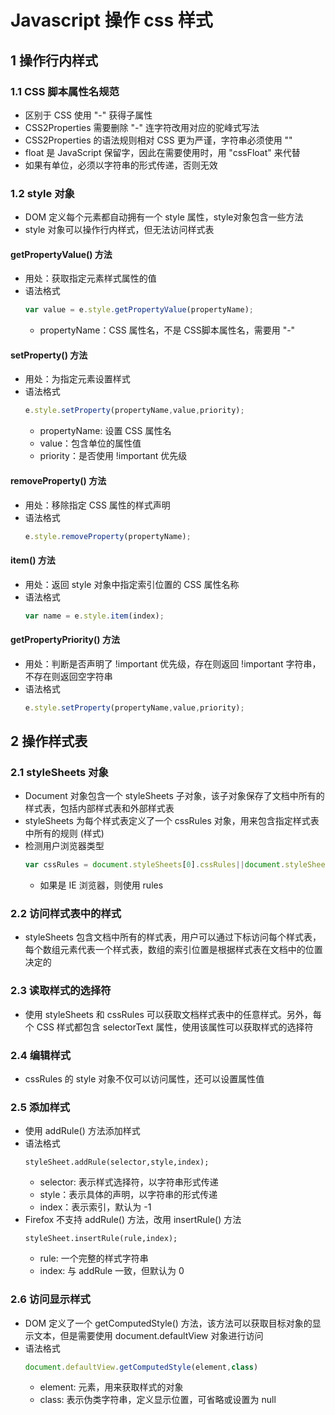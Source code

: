 <link rel=stylesheet href="style.css">
<h1> Javascript 操作 css 样式 </h1>
<h2> 1 操作行内样式 </h2>
<h3> 1.1 CSS 脚本属性名规范 </h3>

  - 区别于 CSS 使用 "-" 获得子属性
  - CSS2Properties 需要删除 "-" 连字符改用对应的驼峰式写法
  - CSS2Properties 的语法规则相对 CSS 更为严谨，字符串必须使用 "" 
  - float 是 JavaScript 保留字，因此在需要使用时，用 "cssFloat" 来代替
  - 如果有单位，必须以字符串的形式传递，否则无效

<h3> 1.2 style 对象 </h3>

  - DOM 定义每个元素都自动拥有一个 style 属性，style对象包含一些方法
  - style 对象可以操作行内样式，但无法访问样式表

<h4> getPropertyValue() 方法 </h4>

  - 用处：获取指定元素样式属性的值
  - 语法格式
    ```js
    var value = e.style.getPropertyValue(propertyName);
    ```
    - propertyName：CSS 属性名，不是 CSS脚本属性名，需要用 "-"

<h4> setProperty() 方法 </h4>

  - 用处：为指定元素设置样式
  - 语法格式
    ```js
    e.style.setProperty(propertyName,value,priority);
    ```
    - propertyName: 设置 CSS 属性名
    - value：包含单位的属性值
    - priority：是否使用 !important 优先级

<h4> removeProperty() 方法 </h4>

  - 用处：移除指定 CSS 属性的样式声明
  - 语法格式
    ```js
    e.style.removeProperty(propertyName);
    ```

<h4> item() 方法 </h4>

  - 用处：返回 style 对象中指定索引位置的 CSS 属性名称
  - 语法格式
    ```js
    var name = e.style.item(index);
    ```

<h4> getPropertyPriority() 方法 </h4>

  - 用处：判断是否声明了 !important 优先级，存在则返回 !important 字符串，不存在则返回空字符串
  - 语法格式
    ```js
    e.style.setProperty(propertyName,value,priority);
    ```

<h2> 2 操作样式表 </h2>
<h3> 2.1 styleSheets 对象 </h3>

  - Document 对象包含一个 styleSheets 子对象，该子对象保存了文档中所有的样式表，包括内部样式表和外部样式表
  - styleSheets 为每个样式表定义了一个 cssRules 对象，用来包含指定样式表中所有的规则 (样式)
  - 检测用户浏览器类型
    ```js
    var cssRules = document.styleSheets[0].cssRules||document.styleSheets[0].rules;
    ```
    - 如果是 IE 浏览器，则使用 rules

<h3> 2.2 访问样式表中的样式 </h3>

  - styleSheets 包含文档中所有的样式表，用户可以通过下标访问每个样式表，每个数组元素代表一个样式表，数组的索引位置是根据样式表在文档中的位置决定的

<h3> 2.3 读取样式的选择符 </h3>

  - 使用 styleSheets 和 cssRules 可以获取文档样式表中的任意样式。另外，每个 CSS 样式都包含 selectorText 属性，使用该属性可以获取样式的选择符

<h3> 2.4 编辑样式 </h3>

  - cssRules 的 style 对象不仅可以访问属性，还可以设置属性值

<h3> 2.5 添加样式 </h3>

  - 使用 addRule() 方法添加样式
  - 语法格式
    ```
    styleSheet.addRule(selector,style,index);
    ```
    - selector: 表示样式选择符，以字符串形式传递
    - style：表示具体的声明，以字符串的形式传递
    - index：表示索引，默认为 -1
  - Firefox 不支持 addRule() 方法，改用 insertRule() 方法
    ```
    styleSheet.insertRule(rule,index);
    ```
    - rule: 一个完整的样式字符串
    - index: 与 addRule 一致，但默认为 0

<h3> 2.6 访问显示样式 </h3>

  - DOM 定义了一个 getComputedStyle() 方法，该方法可以获取目标对象的显示文本，但是需要使用 document.defaultView 对象进行访问
  - 语法格式
    ```js
    document.defaultView.getComputedStyle(element,class)
    ```
    - element: 元素，用来获取样式的对象
    - class: 表示伪类字符串，定义显示位置，可省略或设置为 null